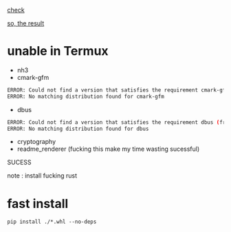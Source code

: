[check](https://chatgpt.com/share/6815d6b6-c760-800d-ac81-858fdc832dad)

[so, the result](https://chatgpt.com/s/dr_6815d699b24c8191a9fd8b169b3ec96e)

# unable in Termux
 - nh3
 - cmark-gfm
```bash
ERROR: Could not find a version that satisfies the requirement cmark-gfm (from versions: none)
ERROR: No matching distribution found for cmark-gfm
```
 - dbus
```bash
ERROR: Could not find a version that satisfies the requirement dbus (from versions: none)
ERROR: No matching distribution found for dbus
```
 - cryptography
 - readme_renderer (fucking this make my time wasting sucessful)

SUCESS

note : install fucking rust

# fast install

`pip install ./*.whl --no-deps`
